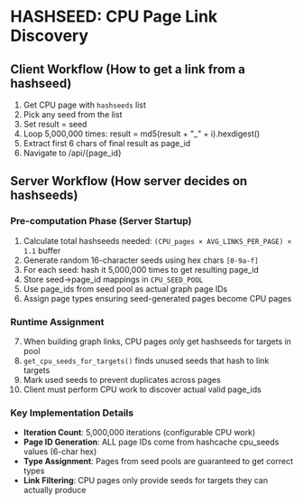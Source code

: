 # HASHSEED: CPU Page Link Discovery

## Client Workflow (How to get a link from a hashseed)

1. Get CPU page with `hashseeds` list
2. Pick any seed from the list
3. Set result = seed
4. Loop 5,000,000 times: result = md5(result + "_" + i).hexdigest()
5. Extract first 6 chars of final result as page_id
6. Navigate to /api/{page_id}

## Server Workflow (How server decides on hashseeds)

### Pre-computation Phase (Server Startup)
1. Calculate total hashseeds needed: `(CPU_pages × AVG_LINKS_PER_PAGE) × 1.1` buffer
2. Generate random 16-character seeds using hex chars `[0-9a-f]`
3. For each seed: hash it 5,000,000 times to get resulting page_id
4. Store seed→page_id mappings in `CPU_SEED_POOL`
5. Use page_ids from seed pool as actual graph page IDs
6. Assign page types ensuring seed-generated pages become CPU pages

### Runtime Assignment
7. When building graph links, CPU pages only get hashseeds for targets in pool
8. `get_cpu_seeds_for_targets()` finds unused seeds that hash to link targets
9. Mark used seeds to prevent duplicates across pages
10. Client must perform CPU work to discover actual valid page_ids

### Key Implementation Details
- **Iteration Count**: 5,000,000 iterations (configurable CPU work)
- **Page ID Generation**: ALL page IDs come from hashcache cpu_seeds values (6-char hex)
- **Type Assignment**: Pages from seed pools are guaranteed to get correct types
- **Link Filtering**: CPU pages only provide seeds for targets they can actually produce